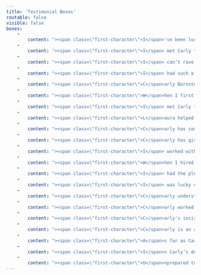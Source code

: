 ```yaml
---
title: 'Testimonial Boxes'
routable: false
visible: false
boxes:
    -
        content: "><span class=\"first-character\">I</span>'ve been lucky to work with several editors who've improved my books and made me a better writer. I appreciate Carly's style. The feedback is concise and easy to understand. Her willingness to discuss not just this first book but where I'm going in the series is a great help, the kind of support I need as I try something new.\n\n-Cheryl Harper, <i>USA Today</i> Bestselling Author of <i>Can't Help Falling in Love</i> and <i>Least Likely to Fall in Love</i>\n"
    -
        content: "><span class=\"first-character\">I</span> met Carly the same day I saw Mad Max Fury Road, so she'll forever be linked in my mind to Furiosa--someone you absolutely want on your side! With Carly's guidance, I turned my pretty okay novel into something so much more, something alive. I always felt she loved my characters as much as I did--she simply got what I was trying to do, and helped me do it. I have no doubt that my book (and hopefully many to come) are vastly improved by her involvement.\n\n-Kim Alexander, International Bestselling Author of The Demon Door series\n"
    -
        content: "><span class=\"first-character\">I</span> can’t rave about Carly enough! She performed a quick, yet thorough, read-through of my novel and created six _pages_ of talking points. Then we skyped so I fully understood her points and recommendations. Together, we crafted a battle strategy for revisions—it was so efficient that the actual edits only took a week! And looking at the old draft versus the new one… wow. Her edits added a whole new dimension to my story, without sacrificing my original vision for the novel. If you’re hesitating on purchasing her work, don’t! After three _years_ of querying, it took my newly revised manuscript just three months to find a home with a literary agent. That’s all thanks to Carly!\n\n-Rebecca Thorne, Young Adult Author, represented by the Corvisiero Literary Agency\n"
    -
        content: "><span class=\"first-character\">I</span> had such a wonderful experience working with Carly&mdash;so fabulous that I worked with her twice&mdash;on two different manuscripts, both I adored and knew were close but not quite right. She was able to see my vision and pinpoint exactly what was falling flat, what needed more development, what needed more consistency, and what needed more balance.\n\n>Better yet, she explained each of the issues in a clear way that made sense and inspired me to make changes in a smart way, to expand some threads and cut others and dig deeper into certain characters. Her notes were so thorough and helpful and well organized and well thought-out, that I was super excited to edit&mdash;those are the best sort of notes.\n\n>Carly is super professional, prompt, organized, concise, and so smart! I learned so much working with her, all of which has carried me through to later projects. I would totally recommend her to anyone.\n\n-Felicia Grossman, Author of <i>Appetites &amp; Vices</i>\n"
    -
        content: "><span class=\"first-character\">C</span>arly Bornstein-Hayward edited my YA fantasy manuscript, THE DYING CITY, during #RevPit 2018. She's an incisive, thorough editor, and her notes were spot-on. She immediately understood the themes I wanted to convey and helped me bring them out by delving deeper into my heroine's psyche. My book ended up more exciting, more romantic, and more emotionally complex because of Carly's excellent feedback.\n\n>Overall, working with Carly was a dream. She was prompt with her notes and was the perfect mix of supportive and blunt about the manuscript's flaws. My manuscript is much better after her input, and I highly recommend working with her!\n\n-Sarah Hawley, represented by Andrea Somberg at Harvey Klinger Inc.\n"
    -
        content: "><span class=\"first-character\">W</span>hen I first approached Carly, I wasn’t sure my manuscript would ever be published. But with her gentle manner and supportive feedback, she helped me organize and re-write my story. She’s phenomenal at suggesting solutions, not just pointing out problems. With Carly, you know she is immediately on your team and your biggest cheerleader. After working with her on two books, I honestly felt like she knew my characters as well as I did. Carly is professional, positive and kind. Plus, she has a killer GIF game on Twitter!\n\n-Deana Birch, Romance Author\n"
    -
        content: "><span class=\"first-character\">I</span> met Carly through [#RevPit 2017](http://reviseresub.com?target=_blank), submitting my YA Fantasy, Storm Rising, to her. From her first email, Carly has been a huge advocate of my work. She promised feedback on my submission even if she didn't pick me for the contest, and she followed through with such insightful feedback that I asked her to do a developmental edit on my novel. She returned the feedback within the time frame and I was blown away with how detailed the feedback letter was, clearly sectioned and with reference to specific sections in the story. I was able to apply her recommendations and make my novel much more streamlined and focused. Ultimately, it was enough to get the attention of my now agent and publisher. I know Carly played a large part in my dream of being published coming true.\n\n-Stuart White, Young Adult Author\n"
    -
        content: "><span class=\"first-character\">L</span>aura helped me to fix the key complaint I received from beta readers: too many typos and style inconsistencies. Turns out the bugs were hidden in plain sight — you can never see your own typos! (If there’s a typo in this testimonial, that’s on me.) I have to add that, in addition to the necessary repairs, it was such fun seeing her reactions and encouragement noted throughout the text, sprinkled like Easter eggs. That human touch is important to me, as I’m primarily aiming my book at humans.\n\n-J.D. Robinson, Sci-fi and Young Adult Author\n"
    -
        content: "><span class=\"first-character\">C</span>arly has completed two developmental edits for me within the past two years on two separate manuscripts. Both times I was impressed with not only the turn-around time, but how thorough her feedback was. She helped me see my projects from a reader's perspective but also offered advice on the marketability of it. Her enthusiasm for my work was met with a perfect balance of constructive criticism. While I had no doubt she's in my corner, she also wasn't afraid to challenge. Because of this, I'm able to put out the best work possible. Always a professional, she's also someone I can't wait to share a cuppa with someday.\n\n-Lissa Carlino, Author of <i>Woman Enough</i>\n"
    -
        content: "><span class=\"first-character\">C</span>arly has given me outstanding feedback on my manuscript and I am extremely happy I found her. What I have loved about her critique is that she provides very concrete and easy to understand advice. She identified specific issues with my manuscript and then gave me ideas about how to fix them. Another thing I appreciate is that she gave me rationale for why certain things weren't working. Once I heard that the intro to my Romance was reading like a YA, I was all in.\n\n>In addition to the full manuscript, Carly has helped with my novel synopsis and she has reread revised sections of the manuscript. Each time, she has given me greater insight into what I've put on the page, and she has helped me understand how readers, agents and publishers will see it. All the while, she has been very encouraging and excited about my work. I couldn't hope for a better editor.\n\n-Bliss Esposito\n"
    -
        content: "><span class=\"first-character\">I</span> worked with Carly as part of the Pitch to Publication contest and I am so grateful to have had the opportunity. She donated her time to edit my manuscript and helped hammer out the kinks and added a nice polish to the prose. She is a razor sharp editor and working together is a real partnership where you focus on the essentials: story, style, and character. She motivates you to elevate the material, trim the fat, and kill your darlings. Over the course of multiple drafts with Carly, my work improved immensely due to her feedback and suggestions. She'll even help craft a query letter that catches an agent's attention. I highly recommend working with this supportive and generous individual.\n\n-Kevin Curtis\n"
    -
        content: "><span class=\"first-character\">W</span>hen I hired Carly to provide a developmental edit for my story, I had a gut instinct that she would be the right person for the job. I'm oozing with excitement over the changes in my book. I loved my story before but now I'm in love with it. Carly's feedback is worth every penny. She thoughtfully committed to my characters and their struggles, highlighting the key issues that were keeping my writing from reaching its full potential. She challenged me to take on some dramatic changes and I can't thank her enough for the outcome. If you want to take your book to the next level, Carly is the editor for you. It also helps that she's a joy to work with.\n\n-Lindsay Burroughs\n"
    -
        content: "><span class=\"first-character\">I</span> had the pleasure to work with Carly during the first Pitch to Publication event. We had a relatively short time to implement her suggestions due to contest constraints, but the critique she gave me was clear and concise. Her encouragement and expertise in the genre was invaluable for story crafting. Carly's suggestions for character development were spot-on and helped me make my MC so much more relatable. I recommend her as a valuable development resource!\n\n-E. M. Hamill, Author of <i>Nectar and Ambrosia</i>\n"
    -
        content: "><span class=\"first-character\">I</span> was lucky enough to win a Developmental Edit with Carly as part of an online writing contest. Carly helped me sort through all the weaknesses in my manuscript and gave me suggestions on how it could improve. She also helped me polish up my query letter so I could have the best possible chance with agents. She helped me make my story the best it could be and I'd recommend her to anyone looking to take their manuscript to the next level. Thanks Carly!\n\n-Liz Kelly\n"
    -
        content: "><span class=\"first-character\">C</span>arly understood exactly what I was looking for and accommodated both my needs and budget. Her manuscript assessment allowed me to focus on the weakest points of my story so I could determine the best use of my time and energy as I tackled further editing rounds. During the process, she was responsive and very encouraging.\n\n-Clara MacCarald, Romance and Young Adult Author\n"
    -
        content: "><span class=\"first-character\">C</span>arly worked with me from a developmental editing and writing coaching perspective. Her one-on-one coaching has enabled me to take my writing to the next level. She was instrumental in the process and I highly recommend her for anyone looking for a fresh developmental perspective.\n\n-Mickey Miller, Amazon Bestselling Romance Author\n"
    -
        content: "><span class=\"first-character\">C</span>arly's incisive mind, solid understanding of storytelling, and experience in the traditional publishing industry set her apart from the freelance editing crowd. When I send her my best work I'm confident that her edits will make it even better.\n\n-Ty Black\n"
    -
        content: "><span class=\"first-character\">C</span>arly is an amazing editor. I went through five different (and terrible) queries before finding her. She took my most recent query and turned it into a query I am proud to submit. She also crafted a fantastic synopsis for me!\n\n-Laura Wilson-Anderson, Sci-fi and Fantasy Author\n"
    -
        content: "><span class=\"first-character\">A</span>s far as Carly goes, she offers the complete experience. Her process for developmental editing leaves no stone unturned and assures that every facet, both in the perspective of grammar and storytelling are covered and revised for a more fulfilling literary experience. I was completely satisfied with working with Carly.\n\n-Theo Taylor, Sci-fi and Fantasy author\n"
    -
        content: "><span class=\"first-character\">I</span>n Carly’s developmental editing of my novel, she dealt with issues, both large and small. Chronology, plot consistency, character motivation, authentic dialogue, point of view, word choices, etc. I appreciated the exhaustive detail and acuteness of her perceptions, but even more than that, I especially valued her understanding of my intent and my overall vision. She kept true to my vision for the novel and helped greatly in turning that vision into a reality.\n\n-Danny Davis, Historical YA author\n"
    -
        content: "><span class=\"first-character\">U</span>nprepared to finish a sleek piece, I was on edge. I discovered that the editing assistance of Carly is not only a strong choice, but essential, as she delivered on all fronts and was overall flawless. This client considers her at the top of his list.\n\n-Spencer English, Staff Writer at AV Wire\n"
---
```


